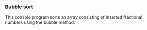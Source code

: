 ### Bubble sort
This console program sorts an array consisting of inserted fractional numbers using the bubble method.